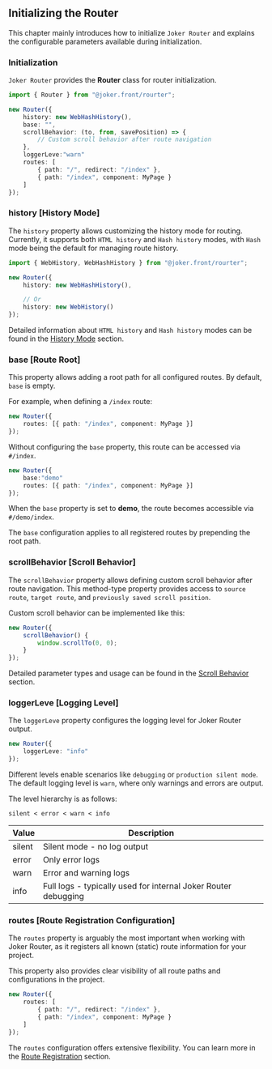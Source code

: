 ## Initializing the Router

This chapter mainly introduces how to initialize `Joker Router` and explains the configurable parameters available during initialization.

### Initialization

`Joker Router` provides the **Router** class for router initialization.

```ts
import { Router } from "@joker.front/rourter";

new Router({
    history: new WebHashHistory(),
    base: "",
    scrollBehavior: (to, from, savePosition) => {
        // Custom scroll behavior after route navigation
    },
    loggerLeve:"warn"
    routes: [
        { path: "/", redirect: "/index" },
        { path: "/index", component: MyPage }
    ]
});
```

### history [History Mode]

The `history` property allows customizing the history mode for routing. Currently, it supports both `HTML history` and `Hash history` modes, with `Hash` mode being the default for managing route history.

```ts
import { WebHistory, WebHashHistory } from "@joker.front/rourter";

new Router({
    history: new WebHashHistory(),

    // Or
    history: new WebHistory()
});
```

Detailed information about `HTML history` and `Hash history` modes can be found in the [History Mode](/router/history) section.

### base [Route Root]

This property allows adding a root path for all configured routes. By default, `base` is empty.

For example, when defining a `/index` route:

```ts
new Router({
    routes: [{ path: "/index", component: MyPage }]
});
```

Without configuring the `base` property, this route can be accessed via `#/index`.

```ts
new Router({
    base:"demo"
    routes: [{ path: "/index", component: MyPage }]
});
```

When the `base` property is set to **demo**, the route becomes accessible via `#/demo/index`.

The `base` configuration applies to all registered routes by prepending the root path.

### scrollBehavior [Scroll Behavior]

The `scrollBehavior` property allows defining custom scroll behavior after route navigation. This method-type property provides access to `source route`, `target route`, and `previously saved scroll position`.

Custom scroll behavior can be implemented like this:

```ts
new Router({
    scrollBehavior() {
        window.scrollTo(0, 0);
    }
});
```

Detailed parameter types and usage can be found in the [Scroll Behavior](/router/scroll) section.

### loggerLeve [Logging Level]

The `loggerLeve` property configures the logging level for Joker Router output.

```ts
new Router({
    loggerLeve: "info"
});
```

Different levels enable scenarios like `debugging` or `production silent mode`. The default logging level is `warn`, where only warnings and errors are output.

The level hierarchy is as follows:

`silent < error < warn < info`

| Value   | Description                                          |
| ------- | ---------------------------------------------------- |
| silent  | Silent mode - no log output                          |
| error   | Only error logs                                      |
| warn    | Error and warning logs                               |
| info    | Full logs - typically used for internal Joker Router debugging |

### routes [Route Registration Configuration]

The `routes` property is arguably the most important when working with Joker Router, as it registers all known (static) route information for your project.

This property also provides clear visibility of all route paths and configurations in the project.

```ts
new Router({
    routes: [
        { path: "/", redirect: "/index" },
        { path: "/index", component: MyPage }
    ]
});
```

The `routes` configuration offers extensive flexibility. You can learn more in the [Route Registration](/router/registry) section.